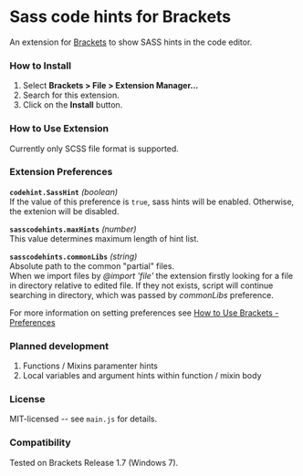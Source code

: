 # Sass code hints for Brackets
An extension for [Brackets](https://github.com/adobe/brackets/) to show SASS hints in the code editor.

### How to Install
1. Select **Brackets > File > Extension Manager...**
2. Search for this extension.
3. Click on the **Install** button.

### How to Use Extension
Currently only SCSS file format is supported.

### Extension Preferences

**`codehint.SassHint`** *(boolean)*<br/>
If the value of this preference is `true`, sass hints will be enabled.
Otherwise, the extenion will be disabled.

**`sasscodehints.maxHints`** *(number)*<br/>
This value determines maximum length of hint list.

**`sasscodehints.commonLibs`** *(string)*<br/>
Absolute path to the common "partial" files.<br/>
When we import files by *@import 'file'* the extension firstly looking for a file in directory relative to edited file. If they not exists, script will continue searching in directory, which was passed by *commonLibs* preference.

For more information on setting preferences see [How to Use Brackets - Preferences](https://github.com/adobe/brackets/wiki/How-to-Use-Brackets#preferences)

### Planned development

1. Functions / Mixins paramenter hints
2. Local variables and argument hints within function / mixin body

### License
MIT-licensed -- see `main.js` for details.

### Compatibility
Tested on Brackets Release 1.7 (Windows 7).